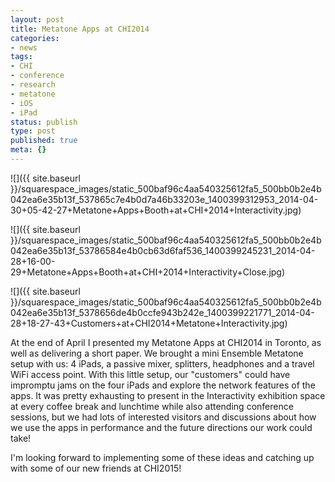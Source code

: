 ```yaml
---
layout: post
title: Metatone Apps at CHI2014
categories:
- news
tags:
- CHI
- conference
- research
- metatone
- iOS
- iPad
status: publish
type: post
published: true
meta: {}
---
```


![]({{ site.baseurl }}/squarespace_images/static_500baf96c4aa540325612fa5_500bb0b2e4b042ea6e35b13f_537865c7e4b0d7a46b33203e_1400399312953_2014-04-30+05-42-27+Metatone+Apps+Booth+at+CHI+2014+Interactivity.jpg)
  

  
   
![]({{ site.baseurl }}/squarespace_images/static_500baf96c4aa540325612fa5_500bb0b2e4b042ea6e35b13f_53786584e4b0cb63d6faf536_1400399245231_2014-04-28+16-00-29+Metatone+Apps+Booth+at+CHI+2014+Interactivity+Close.jpg)
  

  
   
![]({{ site.baseurl }}/squarespace_images/static_500baf96c4aa540325612fa5_500bb0b2e4b042ea6e35b13f_5378656de4b0ccfe943b242e_1400399221771_2014-04-28+18-27-43+Customers+at+CHI2014+Metatone+Interactivity.jpg)

At the end of April I presented my Metatone Apps at CHI2014 in
Toronto, as well as delivering a short paper. We brought a mini
Ensemble Metatone setup with us: 4 iPads, a passive mixer, splitters,
headphones and a travel WiFi access point. With this little setup, our "customers" could have
impromptu jams on the four iPads and explore the network features of
the apps. It was pretty exhausting to present in the Interactivity
exhibition space at every coffee break and lunchtime while also
attending conference sessions, but we had lots of interested
visitors and discussions about how we use the apps in performance and
the future directions our work could take!


I'm looking forward to implementing some of these ideas and
catching up with some of our new friends at CHI2015!
